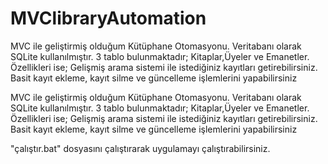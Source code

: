 # MVClibraryAutomation
 MVC ile geliştirmiş olduğum Kütüphane Otomasyonu. Veritabanı olarak SQLite kullanılmıştır. 3 tablo bulunmaktadır; Kitaplar,Üyeler ve Emanetler.  Özellikleri ise;  Gelişmiş arama sistemi ile istediğiniz kayıtları getirebilirsiniz. Basit kayıt ekleme, kayıt silme ve güncelleme işlemlerini yapabilirsiniz

MVC ile geliştirmiş olduğum Kütüphane Otomasyonu.
Veritabanı olarak SQLite kullanılmıştır. 3 tablo bulunmaktadır; Kitaplar,Üyeler ve Emanetler. 
Özellikleri ise; 
Gelişmiş arama sistemi ile istediğiniz kayıtları getirebilirsiniz.
Basit kayıt ekleme, kayıt silme ve güncelleme işlemlerini yapabilirsiniz

"çalıştır.bat" dosyasını çalıştırarak uygulamayı çalıştırabilirsiniz.